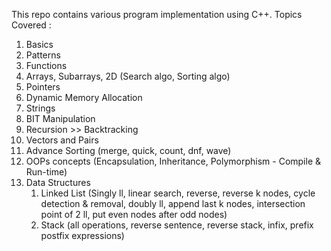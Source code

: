 This repo contains various program implementation using C++.
Topics Covered :
1) Basics
2) Patterns
3) Functions
4) Arrays, Subarrays, 2D (Search algo, Sorting algo)
5) Pointers
6) Dynamic Memory Allocation
7) Strings
8) BIT Manipulation
9) Recursion >> Backtracking
10) Vectors and Pairs
11) Advance Sorting (merge, quick, count, dnf, wave)
12) OOPs concepts (Encapsulation, Inheritance, Polymorphism - Compile & Run-time)
13) Data Structures
    1) Linked List (Singly ll, linear search, reverse, reverse k nodes, cycle detection & removal, doubly ll, append last k nodes, intersection point of 2 ll, put                        even nodes after odd nodes)
    2) Stack (all operations, reverse sentence, reverse stack, infix, prefix postfix expressions)
